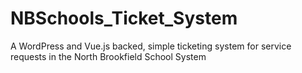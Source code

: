 # NBSchools_Ticket_System
A WordPress and Vue.js backed, simple ticketing system for service requests in the North Brookfield School System
